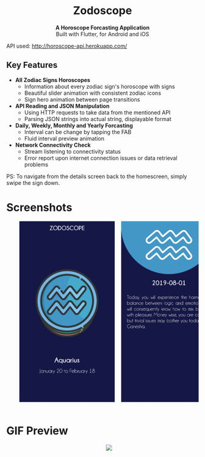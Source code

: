 <h1 align="center">Zodoscope</h1>

<div align="center">
  <strong>A Horoscope Forcasting Application</strong>
</div>
<div align="center">
  Built with Flutter, for Android and iOS
</div>

API used: http://horoscope-api.herokuapp.com/

## Key Features
* __All Zodiac Signs Horoscopes__ 
  * Information about every zodiac sign's horoscope with signs
  * Beautiful slider animation with consistent zodiac icons
  * Sign hero animation between page transitions
* __API Reading and JSON Manipulation__ 
  * Using HTTP requests to take data from the mentioned API
  * Parsing JSON strings into actual string, displayable format
* __Daily, Weekly, Monthly and Yearly Forcasting__
  * Interval can be change by tapping the FAB
  * Fluid interval preview animation
* __Network Connectivity Check__ 
  * Stream listening to connectivity status
  * Error report upon internet connection issues or data retrieval problems

PS: To navigate from the details screen back to the homescreen, simply swipe the sign down.

# Screenshots

<div align="center">
  <pre>
    <img src="preview/zodoscope_homepage.jpg" width="250">  <img src="preview/zodoscope_details.jpg" width="250">
  </pre>
</div>

# GIF Preview
<div align="center">
  <pre>
    <img src="preview/zodoscope_preview.gif" width="300">
  </pre>
</div>

